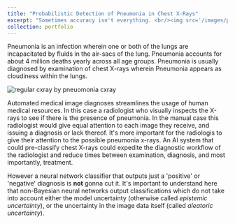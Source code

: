 ```yaml
---
title: "Probabilistic Detection of Pneumonia in Chest X-Rays"
excerpt: "Sometimes accuracy isn't everything. <br/><img src='/images/pneumonia_cxr_nn/normal_pneumonia_cxr_sidebyside.png'>"
collection: portfolio
---
```


Pneumonia is an infection wherein one or both of the lungs are incapacitated by fluids in the air-sacs of the lung. Pneumonia accounts for about 4 million deaths yearly across all age groups. Pneumonia is usually diagnosed by examination of chest X-rays wherein Pneumonia appears as cloudiness within the lungs.

![regular cxray by pneuomonia cxray]("pneumonia_cxr_nn/normal_pneumonia_cxr_sidebyside.png" "normal chest x-ray next to a chest x-ray exihiting pneumonia")

Automated medical image diagnoses streamlines the usage of human medical resources. In this case a radiologist who visually inspects the X-rays to see if there is the presence of pneumonia. In the manual case this radiologist would give equal attention to each image they receive, and issuing a diagnosis or lack thereof. It's more important for the radiologis to give their attention to the possible pneumonia x-rays. An AI system that could pre-classify chest X-rays could expedite the diagnostic workflow of the radiologist and reduce times between examination, diagnosis, and most importantly, treatment. 

However a neural network classifier that outputs just a 'positive' or 'negative' diagnosis is **not** gonna cut it. It's important to understand here that non-Bayesian neural networks output classifications which do not take into account either the model uncertainty (otherwise called _epistemic uncertainty_), or the uncertainty in the image data itself (called _aleatoric uncertainty_).